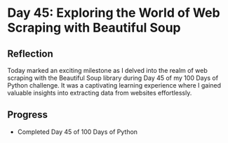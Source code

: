 # Day 45: Exploring the World of Web Scraping with Beautiful Soup

## Reflection
  Today marked an exciting milestone as I delved into the realm of web scraping with the Beautiful Soup library during Day 45 of my 100 Days of Python challenge. It was a captivating learning experience where I gained valuable insights into extracting data from websites effortlessly.
  

## Progress
  - Completed Day 45 of 100 Days of Python
